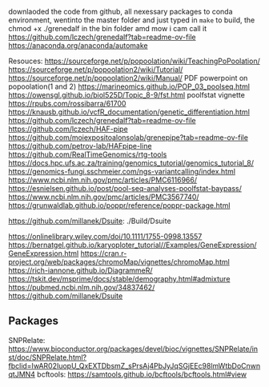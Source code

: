 downlaoded the code from github, all nexessary packages to conda environment,  wentinto the master folder and just typed in `make` to build, the chmod +x ./grenedalf in the bin folder amd mow i cam call it 
https://github.com/lczech/grenedalf?tab=readme-ov-file
https://anaconda.org/anaconda/automake

Resouces:
https://sourceforge.net/p/popoolation/wiki/TeachingPoPoolation/
https://sourceforge.net/p/popoolation2/wiki/Tutorial/
https://sourceforge.net/p/popoolation2/wiki/Manual/
PDF powerpoint on popoolation(1 and 2)
https://marineomics.github.io/POP_03_poolseq.html
https://owensgl.github.io/biol525D/Topic_8-9/fst.html
poolfstat vignette 
https://rpubs.com/rossibarra/61700
https://knausb.github.io/vcfR_documentation/genetic_differentiation.html
https://github.com/lczech/grenedalf?tab=readme-ov-file
https://github.com/lczech/HAF-pipe
https://github.com/moiexpositoalonsolab/grenepipe?tab=readme-ov-file
https://github.com/petrov-lab/HAFpipe-line
https://github.com/RealTimeGenomics/rtg-tools
https://docs.hpc.ufs.ac.za/training/genomics_tutorial/genomics_tutorial_8/
https://genomics-fungi.sschmeier.com/ngs-variantcalling/index.html
https://www.ncbi.nlm.nih.gov/pmc/articles/PMC6116966/
https://esnielsen.github.io/post/pool-seq-analyses-poolfstat-baypass/
https://www.ncbi.nlm.nih.gov/pmc/articles/PMC3567740/
https://grunwaldlab.github.io/poppr/reference/poppr-package.html


https://github.com/millanek/Dsuite:
./Build/Dsuite


https://onlinelibrary.wiley.com/doi/10.1111/1755-0998.13557
https://bernatgel.github.io/karyoploter_tutorial//Examples/GeneExpression/GeneExpression.html
https://cran.r-project.org/web/packages/chromoMap/vignettes/chromoMap.html
https://rich-iannone.github.io/DiagrammeR/
https://tskit.dev/msprime/docs/stable/demography.html#admixture
https://pubmed.ncbi.nlm.nih.gov/34837462/
https://github.com/millanek/Dsuite

## Packages 
SNPRelate: https://www.bioconductor.org/packages/devel/bioc/vignettes/SNPRelate/inst/doc/SNPRelate.html?fbclid=IwAR02IuopU_QxEXTDbsmZ_sPrsAj4PbJyJqSGjEEc98lmWtbDoCnwnqtJMN4
bcftools: https://samtools.github.io/bcftools/bcftools.html#view


